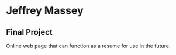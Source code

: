 # Jeffrey Massey
## Final Project
Online web page that can function as a resume for use in the future.
